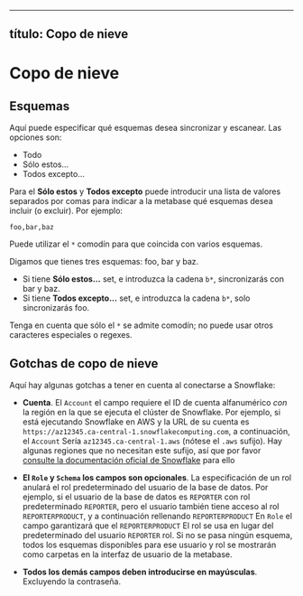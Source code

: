 ***

## título: Copo de nieve

# Copo de nieve

## Esquemas

Aquí puede especificar qué esquemas desea sincronizar y escanear. Las opciones son:

*   Todo
*   Sólo estos...
*   Todos excepto...

Para el **Sólo estos** y **Todos excepto** puede introducir una lista de valores separados por comas para indicar a la metabase qué esquemas desea incluir (o excluir). Por ejemplo:

    foo,bar,baz

Puede utilizar el `*` comodín para que coincida con varios esquemas.

Digamos que tienes tres esquemas: foo, bar y baz.

*   Si tiene **Sólo estos...** set, e introduzca la cadena `b*`, sincronizarás con bar y baz.
*   Si tiene **Todos excepto...** set, e introduzca la cadena `b*`, solo sincronizarás foo.

Tenga en cuenta que sólo el `*` se admite comodín; no puede usar otros caracteres especiales o regexes.

## Gotchas de copo de nieve

Aquí hay algunas gotchas a tener en cuenta al conectarse a Snowflake:

*   **Cuenta**. El `Account` el campo requiere el ID de cuenta alfanumérico *con* la región en la que se ejecuta el clúster de Snowflake. Por ejemplo, si está ejecutando Snowflake en AWS y la URL de su cuenta es `https://az12345.ca-central-1.snowflakecomputing.com`, a continuación, el `Account` Sería `az12345.ca-central-1.aws` (nótese el `.aws` sufijo). Hay algunas regiones que no necesitan este sufijo, así que por favor [consulte la documentación oficial de Snowflake](https://docs.snowflake.com/en/user-guide/admin-account-identifier.html#locator-formats-by-cloud-platform-and-region) para ello

*   **El `Role` y `Schema` los campos son opcionales**. La especificación de un rol anulará el rol predeterminado del usuario de la base de datos. Por ejemplo, si el usuario de la base de datos es `REPORTER` con rol predeterminado `REPORTER`, pero el usuario también tiene acceso al rol `REPORTERPRODUCT`, y a continuación rellenando `REPORTERPRODUCT` En `Role` el campo garantizará que el `REPORTERPRODUCT` El rol se usa en lugar del predeterminado del usuario `REPORTER` rol. Si no se pasa ningún esquema, todos los esquemas disponibles para ese usuario y rol se mostrarán como carpetas en la interfaz de usuario de la metabase.

*   **Todos los demás campos deben introducirse en mayúsculas**. Excluyendo la contraseña.
